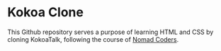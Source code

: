 # Kokoa Clone

This Github repository serves a purpose of learning HTML and CSS by cloning KokoaTalk, following the course of [Nomad Coders](https://nomadcoders.co/kokoa-clone). 
